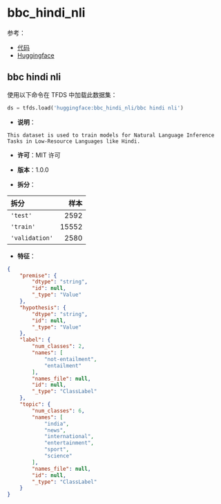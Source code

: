 # bbc_hindi_nli

参考：

- [代码](https://github.com/huggingface/datasets/blob/master/datasets/bbc_hindi_nli)
- [Huggingface](https://huggingface.co/datasets/bbc_hindi_nli)

## bbc hindi nli

使用以下命令在 TFDS 中加载此数据集：

```python
ds = tfds.load('huggingface:bbc_hindi_nli/bbc hindi nli')
```

- **说明**：

```
This dataset is used to train models for Natural Language Inference Tasks in Low-Resource Languages like Hindi.
```

- **许可**：MIT 许可

- **版本**：1.0.0

- **拆分**：

拆分 | 样本
:-- | --:
`'test'` | 2592
`'train'` | 15552
`'validation'` | 2580

- **特征**：

```json
{
    "premise": {
        "dtype": "string",
        "id": null,
        "_type": "Value"
    },
    "hypothesis": {
        "dtype": "string",
        "id": null,
        "_type": "Value"
    },
    "label": {
        "num_classes": 2,
        "names": [
            "not-entailment",
            "entailment"
        ],
        "names_file": null,
        "id": null,
        "_type": "ClassLabel"
    },
    "topic": {
        "num_classes": 6,
        "names": [
            "india",
            "news",
            "international",
            "entertainment",
            "sport",
            "science"
        ],
        "names_file": null,
        "id": null,
        "_type": "ClassLabel"
    }
}
```
